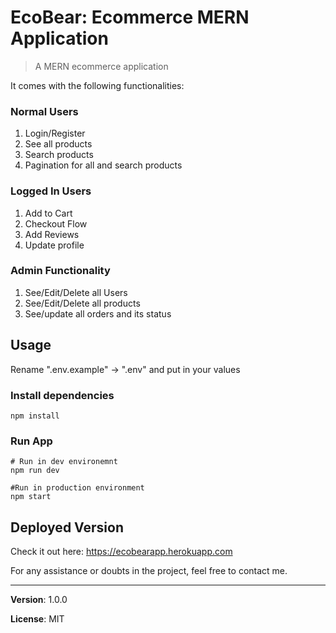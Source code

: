 # EcoBear: Ecommerce MERN Application

> A MERN ecommerce application

It comes with the following functionalities:

### Normal Users

1. Login/Register
2. See all products
3. Search products
4. Pagination for all and search products

### Logged In Users

1. Add to Cart
2. Checkout Flow
3. Add Reviews
4. Update profile

### Admin Functionality

1. See/Edit/Delete all Users
2. See/Edit/Delete all products
3. See/update all orders and its status

## Usage

Rename ".env.example" -> ".env" and put in your values

### Install dependencies

```
npm install
```

### Run App

```
# Run in dev environemnt
npm run dev

#Run in production environment
npm start
```

## Deployed Version

Check it out here: https://ecobearapp.herokuapp.com

For any assistance or doubts in the project, feel free to contact me.

---

**Version**: 1.0.0

**License**: MIT
